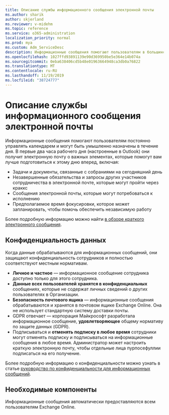 ```yaml
---
title: Описание службы информационного сообщения электронной почты
ms.author: sharik
author: skjerland
ms.reviewer: v-midehm
ms.topic: reference
ms.service: o365-administration
localization_priority: normal
ms.prod: mya
ms.custom: Adm_ServiceDesc
description: Информационные сообщения помогают пользователям в большинстве дней. Она определяет возможности для различных элементов и предоставляет своевременные напоминания.
ms.openlocfilehash: 1027ffd93891139e90d369950be5e364e14b074a
ms.sourcegitcommit: 0eba638406cd5b48e01963664948ca3db0a76822
ms.translationtype: MT
ms.contentlocale: ru-RU
ms.lasthandoff: 11/19/2019
ms.locfileid: "38724777"
---
```

# <a name="briefing-email-service-description"></a>Описание службы информационного сообщения электронной почты

Информационные сообщения помогают пользователям постоянно управлять календарем и могут быть умышленно назначены в течение дня. В первые два часа рабочего дня (настроенные в Outlook) они получит электронную почту о важных элементах, которые помогут вам лучше подготовиться к этому дню вперед, включая:

* Задачи и документы, связанные с собраниями на сегодняшний день
* Незавершенные обязательства и запросы других участников сотрудничества в электронной почте, которые могут пройти через краккс
* Сообщения электронной почты, которые могут потребоваться к исполнению
* Предполагаемое время фокусировки, которое может запланировать, чтобы помочь обеспечить независимую работу

Более подробную информацию можно найти [в обзоре краткого электронного сообщения](https://docs.microsoft.com/Briefing/be-overview).

## <a name="data-privacy"></a>Конфиденциальность данных

Когда данные обрабатываются для информационных сообщений, они защищают конфиденциальность сотрудников и полностью соответствуют местным нормативам.

* **Личное и частное** — информационное сообщение сотрудника доступно только для этого сотрудника.
* **Данные всех пользователей хранятся в конфиденциальных** сообщениях, которые не содержат личных сведений о других пользователях в Организации.
* **Безопасность почтового ящика** — информационные сообщения обрабатываются и хранятся в почтовом ящике Exchange Online. Она не использует стандартную систему доставки почты.
* GDPR отвечает — корпорация Майкрософт разработала информационное сообщение, **удовлетворяющее** общему нормативу по защите данных (GDPR).
* Подписываться и **отменять подписку в любое время** сотрудники могут отменять подписку и подписываться на информационные сообщения в любое время. Администратор может настроить краткую электронную почту, чтобы отдельные лица пурпосефуллии подписаться на его получение.

Более подробную информацию о конфиденциальности можно узнать в статье [руководство по конфиденциальности для информационных сообщений](https://docs.microsoft.com/Briefing/be-privacy).

## <a name="prerequisites"></a>Необходимые компоненты

Информационные сообщения автоматически предоставляются всем пользователям Exchange Online.